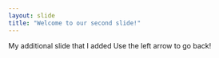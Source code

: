 ```yaml
---
layout: slide
title: "Welcome to our second slide!"
---
```

My additional slide that I added
Use the left arrow to go back!
